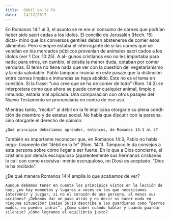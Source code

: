 ```yaml
---
title:  Débil en la Fe
date:   24/12/2017
---
```


En Romanos 14:1 al 3, el asunto se re ere al consumo de carnes que podrían haber sido sacri cadas a los ídolos. El concilio de Jerusalén (Hech. 15) dicta- minó que los conversos gentiles debían abstenerse de comer esos alimentos. Pero siempre estaba el interrogante de si las carnes que se vendían en los mercados públicos provenían de animales sacri cados a los ídolos (ver 1 Cor. 10:25). A al- gunos cristianos eso no les importaba para nada; para otros, en cambio, si existía la menor duda, optaban por comer verduras. El tema no tiene nada que ver con la cuestión del vegetarianismo y la vida saludable. Pablo tampoco insinúa en este pasaje que la distinción entre carnes limpias e inmundas se haya abolido. Este no es el tema en cuestión. Si la frase: “uno cree que se ha de comer de todo” (Rom. 14:2) se interpretara como que ahora se puede comer cualquier animal, limpio o inmundo, estaría mal aplicada. Una comparación con otros pasajes del Nuevo Testamento se pronunciaría en contra de ese uso.

Mientras tanto, “recibir” al débil en la fe implicaba otorgarle su plena condi- ción de miembro y de estatus social. No había que discutir con la persona, sino otorgarle el derecho de opinión.

`¿Qué principio deberíamos aprender, entonces, de Romanos 14:1 al 3?`

También es importante reconocer que, en Romanos 14:3, Pablo no habla nega- tivamente del “débil en la fe” (Rom. 14:1). Tampoco le da consejos a esta persona sobre cómo llegar a ser fuerte. En lo que a Dios concierne, el cristiano por demás escrupuloso (aparentemente sus hermanos cristianos lo cali can como excesiva- mente escrupuloso, no Dios) es aceptado. “Dios le ha recibido”.

¿De qué manera Romanos 14:4 amplía lo que acabamos de ver?

`Aunque debemos tener en cuenta los principios vistos en la lección de hoy, ¿no hay momentos y lugares a veces en los que necesitamos intervenir y juzgar, si no el corazón de una persona, al menos sus acciones? ¿Debemos dar un paso atrás y no decir ni hacer nada en ninguna situación? Isaías 56:10 describe a los guardianes como “perros mudos, no pueden ladrar”. ¿Cómo saber cuándo hablar y cuándo guardar silencio? ¿Cómo logramos el equilibrio justo?`
      
